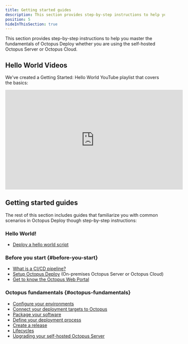 ```yaml
---
title: Getting started guides
description: This section provides step-by-step instructions to help you master the fundamentals of Octopus Deploy whether you are using the self-hosted Octopus Server or Octopus Cloud.
position: 5
hideInThisSection: true
---
```


This section provides step-by-step instructions to help you master the fundamentals of Octopus Deploy whether you are using the self-hosted Octopus Server or Octopus Cloud.

## Hello World Videos

We've created a Getting Started: Hello World YouTube playlist that covers the basics:

<iframe width="560" height="315" src="https://www.youtube.com/embed/videoseries?list=PLAGskdGvlaw370oBEZgWwC3f3egJ3P9Uf" frameborder="0" allow="accelerometer; autoplay; encrypted-media; gyroscope; picture-in-picture" allowfullscreen></iframe>

## Getting started guides

The rest of this section includes guides that familiarize you with common scenarios in Octopus Deploy though step-by-step instructions:

### Hello World!

- [Deploy a hello world script](/docs/getting-started-guides/hello-world.md)

### Before you start {#before-you-start}

- [What is a CI/CD pipeline?](/docs/getting-started-guides/the-cicd-pipeline.md)
- [Setup Octopus Deploy](/docs/getting-started-guides/setup-octopus-deploy.md) (On-premises Octopus Server or Octopus Cloud)
- [Get to know the Octopus Web Portal](/docs/getting-started-guides/the-octopus-web-portal.md)

### Octopus fundamentals {#octopus-fundamentals}

- [Configure your environments](/docs/getting-started-guides/environments.md)
- [Connect your deployment targets to Octopus](/docs/getting-started-guides/deployment-targets.md)
- [Package your software](/docs/getting-started-guides/package-your-software.md)
- [Define your deployment process](/docs/getting-started-guides/deployment-process.md)
- [Create a release](/docs/getting-started-guides/create-a-release.md)
- [Lifecycles](docs/getting-started-guides/lifecycle.md)
- [Upgrading your self-hosted Octopus Server](/docs/getting-started-guides/upgrading.md)
